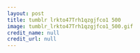 ```yaml
---
layout: post
title: tumblr lrkto47Trh1qzgjfco1 500
image: tumblr_lrkto47Trh1qzgjfco1_500.gif
credit_name: null 
credit_url: null
---
```


